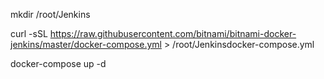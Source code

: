 mkdir /root/Jenkins

curl -sSL https://raw.githubusercontent.com/bitnami/bitnami-docker-jenkins/master/docker-compose.yml > /root/Jenkinsdocker-compose.yml

docker-compose up -d
